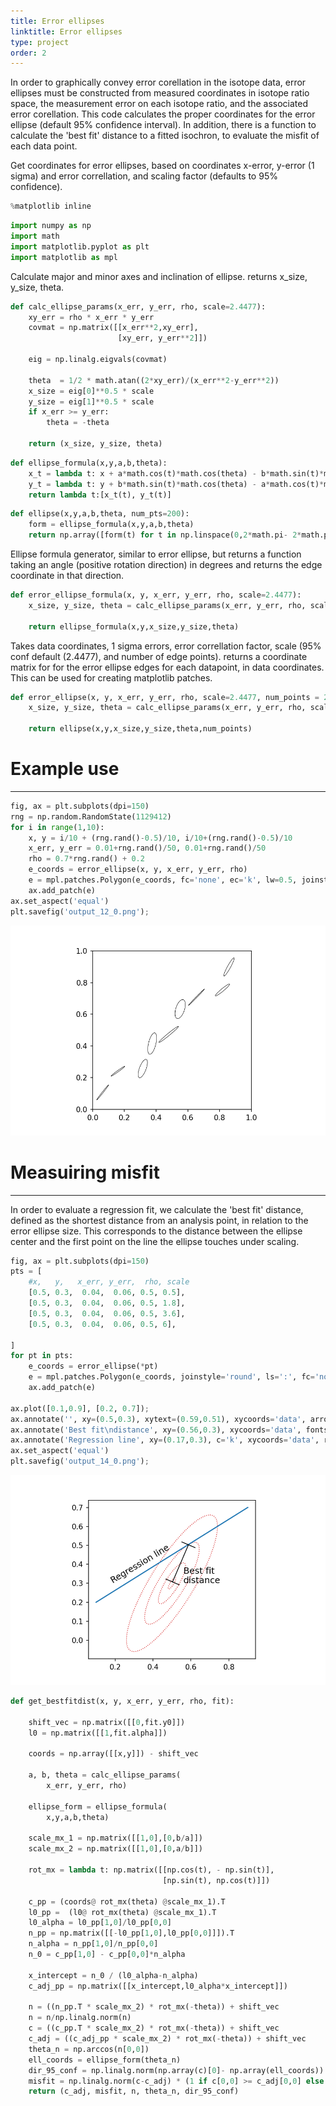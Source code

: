 ```yaml
---
title: Error ellipses
linktitle: Error ellipses
type: project
order: 2
---
```


In order to graphically convey error corellation in the isotope data, error ellipses must be constructed from measured coordinates in isotope ratio space, the measurement error on each isotope ratio, and the associated error corellation. 
This code calculates the proper coordinates for the error ellipse (default 95% confidence interval). 
In addition, there is a function to calculate the 'best fit' distance to a fitted isochron, to evaluate the misfit of each data point. 

<!--more--> 

Get coordinates for error ellipses, based on coordinates
x-error, y-error (1 sigma) and error correllation, and scaling 
factor (defaults to 95% confidence).


```python
%matplotlib inline
```


```python
import numpy as np
import math
import matplotlib.pyplot as plt
import matplotlib as mpl
```

Calculate major and minor axes and inclination of ellipse.
returns x_size, y_size, theta.

```python
def calc_ellipse_params(x_err, y_err, rho, scale=2.4477):
    xy_err = rho * x_err * y_err
    covmat = np.matrix([[x_err**2,xy_err],
                        [xy_err, y_err**2]])

    eig = np.linalg.eigvals(covmat)

    theta  = 1/2 * math.atan((2*xy_err)/(x_err**2-y_err**2))
    x_size = eig[0]**0.5 * scale
    y_size = eig[1]**0.5 * scale
    if x_err >= y_err:
        theta = -theta
        
    return (x_size, y_size, theta)
```


```python
def ellipse_formula(x,y,a,b,theta):
    x_t = lambda t: x + a*math.cos(t)*math.cos(theta) - b*math.sin(t)*math.sin(theta)
    y_t = lambda t: y + b*math.sin(t)*math.cos(theta) - a*math.cos(t)*math.sin(theta)
    return lambda t:[x_t(t), y_t(t)]
```


```python
def ellipse(x,y,a,b,theta, num_pts=200):
    form = ellipse_formula(x,y,a,b,theta)
    return np.array([form(t) for t in np.linspace(0,2*math.pi- 2*math.pi/num_pts, num=num_pts)])
```

Ellipse formula generator, similar to error ellipse, but returns a function taking an angle
(positive rotation direction) in degrees and returns the edge coordinate in that direction.


```python
def error_ellipse_formula(x, y, x_err, y_err, rho, scale=2.4477):
    x_size, y_size, theta = calc_ellipse_params(x_err, y_err, rho, scale)

    return ellipse_formula(x,y,x_size,y_size,theta)
```

Takes data coordinates, 1 sigma errors, error correllation factor, scale
(95% conf default (2.4477), and number of edge points).
returns a coordinate matrix for for the error ellipse edges for each datapoint,
in data coordinates. 
This can be used for creating matplotlib patches.


```python
def error_ellipse(x, y, x_err, y_err, rho, scale=2.4477, num_points = 200):
    x_size, y_size, theta = calc_ellipse_params(x_err, y_err, rho, scale)
    
    return ellipse(x,y,x_size,y_size,theta,num_points)
```

# Example use

---

```python
fig, ax = plt.subplots(dpi=150)
rng = np.random.RandomState(1129412)
for i in range(1,10):
    x, y = i/10 + (rng.rand()-0.5)/10, i/10+(rng.rand()-0.5)/10
    x_err, y_err = 0.01+rng.rand()/50, 0.01+rng.rand()/50
    rho = 0.7*rng.rand() + 0.2
    e_coords = error_ellipse(x, y, x_err, y_err, rho)
    e = mpl.patches.Polygon(e_coords, fc='none', ec='k', lw=0.5, joinstyle='round')
    ax.add_patch(e)
ax.set_aspect('equal')
plt.savefig('output_12_0.png');
```


    
![png](output_12_0.png)
    

# Measuiring misfit

---

In order to evaluate a regression fit, we calculate the 'best fit' distance, defined as the shortest distance from an analysis point, in relation to the error ellipse size. This corresponds to the distance between the ellipse center and the first point on the line the ellipse touches under scaling.


```python
fig, ax = plt.subplots(dpi=150)
pts = [
    #x,   y,   x_err, y_err,  rho, scale
    [0.5, 0.3,  0.04,  0.06, 0.5, 0.5],
    [0.5, 0.3,  0.04,  0.06, 0.5, 1.8],
    [0.5, 0.3,  0.04,  0.06, 0.5, 3.6],
    [0.5, 0.3,  0.04,  0.06, 0.5, 6],
    
]
for pt in pts:
    e_coords = error_ellipse(*pt)
    e = mpl.patches.Polygon(e_coords, joinstyle='round', ls=':', fc='none', ec='C3', lw=1)
    ax.add_patch(e)

ax.plot([0.1,0.9], [0.2, 0.7]);
ax.annotate('', xy=(0.5,0.3), xytext=(0.59,0.51), xycoords='data', arrowprops={'arrowstyle': '|-|'})
ax.annotate('Best fit\ndistance', xy=(0.56,0.3), xycoords='data', fontsize=12)
ax.annotate('Regression line', xy=(0.17,0.3), c='k', xycoords='data', rotation =31, fontsize=12);
ax.set_aspect('equal')
plt.savefig('output_14_0.png');
```

    
![png](output_14_0.png)
    



```python
def get_bestfitdist(x, y, x_err, y_err, rho, fit):
    
    shift_vec = np.matrix([[0,fit.y0]])
    l0 = np.matrix([[1,fit.alpha]])
    
    coords = np.array([[x,y]]) - shift_vec

    a, b, theta = calc_ellipse_params(
        x_err, y_err, rho)
    
    ellipse_form = ellipse_formula(
        x,y,a,b,theta)
    
    scale_mx_1 = np.matrix([[1,0],[0,b/a]])
    scale_mx_2 = np.matrix([[1,0],[0,a/b]])

    rot_mx = lambda t: np.matrix([[np.cos(t), - np.sin(t)],
                                  [np.sin(t), np.cos(t)]])
    
    c_pp = (coords@ rot_mx(theta) @scale_mx_1).T
    l0_pp =  (l0@ rot_mx(theta) @scale_mx_1).T
    l0_alpha = l0_pp[1,0]/l0_pp[0,0]
    n_pp = np.matrix([[-l0_pp[1,0],l0_pp[0,0]]]).T
    n_alpha = n_pp[1,0]/n_pp[0,0]
    n_0 = c_pp[1,0] - c_pp[0,0]*n_alpha
    
    x_intercept = n_0 / (l0_alpha-n_alpha)
    c_adj_pp = np.matrix([[x_intercept,l0_alpha*x_intercept]])
    
    n = ((n_pp.T * scale_mx_2) * rot_mx(-theta)) + shift_vec
    n = n/np.linalg.norm(n)
    c = ((c_pp.T * scale_mx_2) * rot_mx(-theta)) + shift_vec
    c_adj = ((c_adj_pp * scale_mx_2) * rot_mx(-theta)) + shift_vec
    theta_n = np.arccos(n[0,0])
    ell_coords = ellipse_form(theta_n)
    dir_95_conf = np.linalg.norm(np.array(c)[0]- np.array(ell_coords)) 
    misfit = np.linalg.norm(c-c_adj) * (1 if c[0,0] >= c_adj[0,0] else -1) 
    return (c_adj, misfit, n, theta_n, dir_95_conf)
```


